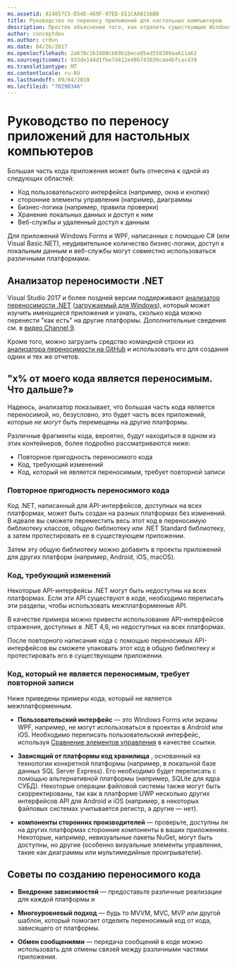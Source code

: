 ```yaml
---
ms.assetid: 814857C5-D54E-469F-97ED-EE1CAA0156BB
title: Руководство по переносу приложений для настольных компьютеров
description: Простое объяснение того, как отделить существующие Windows Forms или приложения WPF для создания кросс-платформенных приложений для работы в macOS, iOS, Android, а также UWP/Windows 10.
author: conceptdev
ms.author: crdun
ms.date: 04/26/2017
ms.openlocfilehash: 2a678c2b1880cb69b1bece85ed558309aa611a62
ms.sourcegitcommit: 933de144d1fbe7d412e49b743839cae4bfcac439
ms.translationtype: MT
ms.contentlocale: ru-RU
ms.lasthandoff: 09/04/2019
ms.locfileid: "70290346"
---
```

# <a name="desktop-app-porting-guidance"></a>Руководство по переносу приложений для настольных компьютеров

Большая часть кода приложения может быть отнесена к одной из следующих областей:

- Код пользовательского интерфейса (например, окна и кнопки)
- сторонние элементы управления (например, диаграммы
- Бизнес-логика (например, правила проверки)
- Хранение локальных данных и доступ к ним
- Веб-службы и удаленный доступ к данным

Для приложений Windows Forms и WPF, написанных с помощью C# (или Visual Basic.NET), неудивительное количество бизнес-логики, доступ к локальным данным и веб-службы могут совместно использоваться различными платформами.

## <a name="net-portability-analyzer"></a>Анализатор переносимости .NET

Visual Studio 2017 и более поздней версии поддерживают [анализатор переносимости .NET](https://docs.microsoft.com/dotnet/articles/standard/portability-analyzer) ([загружаемый для Windows](https://marketplace.visualstudio.com/items?itemName=ConnieYau.NETPortabilityAnalyzer)), который может изучить имеющиеся приложения и узнать, сколько кода можно перенести "как есть" на другие платформы. Дополнительные сведения см. в [видео Channel 9](https://channel9.msdn.com/Blogs/Seth-Juarez/A-Brief-Look-at-the-NET-Portability-Analyzer).

Кроме того, можно загрузить средство командной строки из [анализатора переносимости на GitHub](https://github.com/Microsoft/dotnet-apiport) и использовать его для создания одних и тех же отчетов.

## <a name="x-of-my-code-is-portable-what-next"></a>"x% от моего кода является переносимым. Что дальше?»

Надеюсь, анализатор показывает, что большая часть кода является переносимой, но, безусловно, это будет часть всех приложений, которые _не могут_ быть перемещены на другие платформы.

Различные фрагменты кода, вероятно, будут находиться в одном из этих контейнеров, более подробно рассматриваются ниже:

- Повторное пригодность переносимого кода
- Код, требующий изменений
- Код, который не является переносимым, требует повторной записи

### <a name="re-useable-portable-code"></a>Повторное пригодность переносимого кода

Код .NET, написанный для API-интерфейсов, доступных на всех платформах, может быть создан на разных платформах без изменений. В идеале вы сможете переместить весь этот код в переносимую библиотеку классов, общую библиотеку или .NET Standard библиотеку, а затем протестировать ее в существующем приложении.

Затем эту общую библиотеку можно добавить в проекты приложений для других платформ (например, Android, iOS, macOS).

### <a name="code-that-requires-changes"></a>Код, требующий изменений

Некоторые API-интерфейсы .NET могут быть недоступны на всех платформах. Если эти API существуют в коде, необходимо переписать эти разделы, чтобы использовать межплатформенные API.

В качестве примера можно привести использование API-интерфейсов отражения, доступных в .NET 4,6, но недоступных на всех платформах.

После повторного написания кода с помощью переносимых API-интерфейсов вы сможете упаковать этот код в общую библиотеку и протестировать его в существующем приложении.

### <a name="code-that-isnt-portable-and-requires-a-re-write"></a>Код, который не является переносимым, требует повторной записи

Ниже приведены примеры кода, который не является межплатформенным.

- **Пользовательский интерфейс** — это Windows Forms или экраны WPF, например, не могут использоваться в проектах в Android или iOS. Необходимо переписать пользовательский интерфейс, используя [Сравнение элементов управления](~/cross-platform/desktop/controls/index.md) в качестве ссылки.

- **Зависящий от платформы код хранилища** , основанный на технологии конкретной платформы (например, в локальной базе данных SQL Server Express). Его необходимо будет переписать с помощью альтернативной платформы (например, SQLite для ядра СУБД).
Некоторые операции файловой системы также могут быть скорректированы, так как в платформе UWP несколько других интерфейсов API для Android и iOS (например, в некоторых файловых системах учитывается регистр, а другие — нет).

- **компоненты сторонних производителей** — проверьте, доступны ли на других платформах сторонние компоненты в ваших приложениях. Некоторые, например, невизуальные пакеты NuGet, могут быть доступны, но другие (особенно визуальные элементы управления, такие как диаграммы или мультимедийные проигрыватели).

## <a name="tips-for-making-code-portable"></a>Советы по созданию переносимого кода

- **Внедрение зависимостей** — предоставьте различные реализации для каждой платформы и

- **Многоуровневый подход** — будь то MVVM, MVC, MVP или другой шаблон, который помогает отделить переносимый код от кода, зависящего от платформы.

- **Обмен сообщениями** — передача сообщений в коде можно использовать для отмены связей между различными частями приложения.

